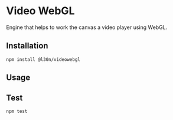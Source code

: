 # Video WebGL

Engine that helps to work the canvas a video player using WebGL.

## Installation
    npm install @l30n/videowebgl

## Usage

## Test
    npm test

